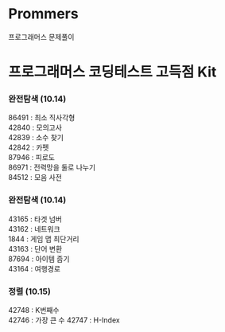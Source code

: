 # Prommers
프로그래머스 문제풀이

# 프로그래머스 코딩테스트 고득점 Kit
### 완전탐색 (10.14)
86491 : 최소 직사각형  
42840 : 모의고사  
42839 : 소수 찾기  
42842 : 카펫  
87946 : 피로도  
86971 : 전력망을 둘로 나누기  
84512 : 모음 사전  

### 완전탐색 (10.14)
43165 : 타겟 넘버  
43162 : 네트워크  
1844 : 게임 맵 최단거리  
43163 : 단어 변환  
87694 : 아이템 줍기  
43164 : 여행경로  

### 정렬 (10.15)
42748 : K번째수  
42746 : 가장 큰 수
42747 : H-Index

